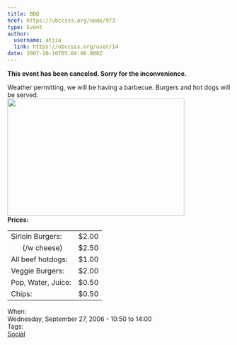 ```yaml
---
title: BBQ 
href: https://ubccsss.org/node/973
type: Event
author:
  username: atjia
  link: https://ubccsss.org/user/14
date: 2007-10-16T05:04:00.000Z
---
```


<div class="field field-name-body field-type-text-with-summary field-label-hidden"><div class="field-items"><div class="field-item even"><p><strong>This event has been canceled.  Sorry for the inconvenience.</strong></p>
<p>Weather permitting, we will be having a barbecue. Burgers and hot dogs will be served.<br>
<img src="/files/flamingburger.jpg" width="400" height="265"><br>
<strong>Prices: </strong></p>
<table border="0">
<tbody><tr>
<td>Sirloin Burgers:</td>
<td>$2.00 </td>
</tr>
<tr>
<td>&#xA0;&#xA0;&#xA0;&#xA0;&#xA0;&#xA0;(/w cheese)</td>
<td>$2.50</td>
</tr>
<tr>
<td>All beef hotdogs:</td>
<td>$1.00</td>
</tr>
<tr>
<td>Veggie Burgers:</td>
<td>$2.00</td>
</tr>
<tr>
<td>Pop, Water, Juice:</td>
<td>$0.50</td>
</tr>
<tr>
<td>Chips:</td>
<td>$0.50</td>
</tr>
</tbody></table>
</div></div></div><div class="field field-name-field-dates field-type-datetime field-label-above"><div class="field-label">When:&#xA0;</div><div class="field-items"><div class="field-item even"><span class="date-display-single">Wednesday, September 27, 2006 - <span class="date-display-range"><span class="date-display-start">10:50</span> to <span class="date-display-end">14:00</span></span></span></div></div></div>    <footer>
    <div class="field field-name-field-tags field-type-taxonomy-term-reference field-label-above"><div class="field-label">Tags:&#xA0;</div><div class="field-items"><div class="field-item even"><a href="/social">Social</a></div></div></div>      </footer>